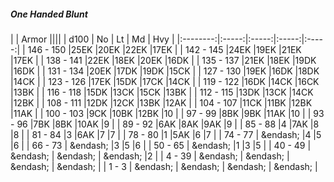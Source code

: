 ##### One Handed Blunt

|      | Armor ||||
| d100 | No | Lt | Md | Hvy |
|:--------:|:-----:|:-----:|:-----:|:-----:|
| 146 - 150 |25EK |20EK |22EK |17EK |
| 142 - 145 |24EK |19EK |21EK |17EK |
| 138 - 141 |22EK |18EK |20EK |16DK |
| 135 - 137 |21EK |18EK |19DK |16DK |
| 131 - 134 |20EK |17DK |19DK |15CK |
| 127 - 130 |19EK |16DK |18DK |14CK |
| 123 - 126 |17EK |15DK |17CK |14CK |
| 119 - 122 |16DK |14CK |16CK |13BK |
| 116 - 118 |15DK |13CK |15CK |13BK |
| 112 - 115 |13DK |13CK |14CK |12BK |
| 108 - 111 |12DK |12CK |13BK |12AK |
| 104 - 107 |11CK |11BK |12BK |11AK |
| 100 - 103 |9CK |10BK |12BK |10 |
| 97 - 99 |8BK |9BK |11AK |10 |
| 93 - 96 |7BK |8BK |10AK |9 |
| 89 - 92 |6AK |8AK |9AK |9 |
| 85 - 88 |4 |7AK |8 |8 |
| 81 - 84 |3 |6AK |7 |7 |
| 78 - 80 |1 |5AK |6 |7 |
| 74 - 77 | &endash;  |4 |5 |6 |
| 66 - 73 | &endash;  |3 |5 |6 |
| 50 - 65 | &endash;  |1 |3 |5 |
| 40 - 49 | &endash;  | &endash;  | &endash;  |2 |
| 4 - 39 | &endash;  | &endash;  | &endash;  | &endash;  |
| 1 - 3 | &endash;  | &endash;  | &endash;  | &endash;  |


